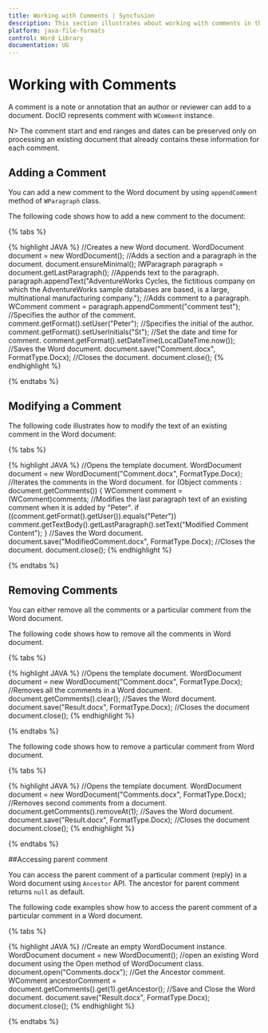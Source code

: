 ```yaml
---
title: Working with Comments | Syncfusion
description: This section illustrates about working with comments in the Word document without MS Word or Office interop
platform: java-file-formats
control: Word Library
documentation: UG
---
```

# Working with Comments

A comment is a note or annotation that an author or reviewer can add to a document. DocIO represents comment with `WComment` instance.

N>  The comment start and end ranges and dates can be preserved only on processing an existing document that already contains these information for each comment.

## Adding a Comment

You can add a new comment to the Word document by using `appendComment` method of `WParagraph` class. 

The following code shows how to add a new comment to the document:

{% tabs %}  

{% highlight JAVA %}
//Creates a new Word document.
WordDocument document = new WordDocument();
//Adds a section and a paragraph in the document.
document.ensureMinimal();
IWParagraph paragraph = document.getLastParagraph();
//Appends text to the paragraph.
paragraph.appendText("AdventureWorks Cycles, the fictitious company on which the AdventureWorks sample databases are based, is a large, multinational manufacturing company.");
//Adds comment to a paragraph.
WComment comment = paragraph.appendComment("comment test");
//Specifies the author of the comment.
comment.getFormat().setUser("Peter");
//Specifies the initial of the author.
comment.getFormat().setUserInitials("St");
//Set the date and time for comment.
comment.getFormat().setDateTime(LocalDateTime.now());
//Saves the Word document.
document.save("Comment.docx", FormatType.Docx);
//Closes the document.
document.close();
{% endhighlight %} 

{% endtabs %}  

## Modifying a Comment

The following code illustrates how to modify the text of an existing comment in the Word document:

{% tabs %}  

{% highlight JAVA %}
//Opens the template document.
WordDocument document = new WordDocument("Comment.docx", FormatType.Docx);
//Iterates the comments in the Word document.
for (Object comments : document.getComments())
{
	WComment comment = (WComment)comments;
	//Modifies the last paragraph text of an existing comment when it is added by "Peter".
	if ((comment.getFormat().getUser()).equals("Peter"))
		comment.getTextBody().getLastParagraph().setText("Modified Comment Content");
}
//Saves the Word document.
document.save("ModifiedComment.docx", FormatType.Docx);
//Closes the document.
document.close();
{% endhighlight %}

{% endtabs %}  
  
## Removing Comments

You can either remove all the comments or a particular comment from the Word document.

The following code shows how to remove all the comments in Word document.

{% tabs %}  

{% highlight JAVA %}
//Opens the template document.
WordDocument document = new WordDocument("Comment.docx", FormatType.Docx);
//Removes all the comments in a Word document.
document.getComments().clear();
//Saves the Word document.
document.save("Result.docx", FormatType.Docx);
//Closes the document
document.close();
{% endhighlight %}

{% endtabs %}  

The following code shows how to remove a particular comment from Word document.

{% tabs %} 

{% highlight JAVA %}
//Opens the template document.
WordDocument document = new WordDocument("Comments.docx", FormatType.Docx);
//Removes second comments from a document.
document.getComments().removeAt(1);
//Saves the Word document.
document.save("Result.docx", FormatType.Docx);
//Closes the document
document.close();
{% endhighlight %}

{% endtabs %}

##Accessing parent comment

You can access the parent comment of a particular comment (reply) in a Word document using `Ancestor` API. The ancestor for parent comment returns `null` as default.

The following code examples show how to access the parent comment of a particular comment in a Word document.

{% tabs %}  

{% highlight JAVA %}
//Create an empty WordDocument instance.
WordDocument document = new WordDocument();
//open an existing Word document using the Open method of WordDocument class.
document.open("Comments.docx");
//Get the Ancestor comment.
WComment ancestorComment = document.getComments().get(1).getAncestor();
//Save and Close the Word document.
document.save("Result.docx", FormatType.Docx);
document.close();
{% endhighlight %}

{% endtabs %}
